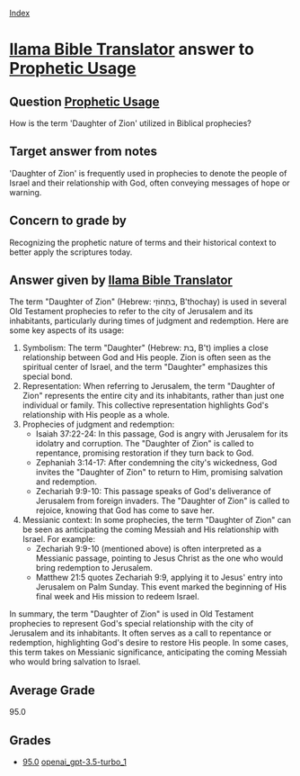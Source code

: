 
[Index](../../../index.md)
# [llama Bible Translator](../../answering_models/llama_Bible_Translator.md) answer to [Prophetic Usage](../../questions/Prophetic_Usage.md)

## Question [Prophetic Usage](../../questions/Prophetic_Usage.md)
How is the term 'Daughter of Zion' utilized in Biblical prophecies?

## Target answer from notes
'Daughter of Zion' is frequently used in prophecies to denote the people of Israel and their relationship with God, often conveying messages of hope or warning.

## Concern to grade by
Recognizing the prophetic nature of terms and their historical context to better apply the scriptures today.

## Answer given by [llama Bible Translator](../../answering_models/llama_Bible_Translator.md)
The term "Daughter of Zion" (Hebrew: בִתְחוֹזַי, B'thochay) is used in several Old Testament prophecies to refer to the city of Jerusalem and its inhabitants, particularly during times of judgment and redemption. Here are some key aspects of its usage:

1. Symbolism: The term "Daughter" (Hebrew: בִת, B't) implies a close relationship between God and His people. Zion is often seen as the spiritual center of Israel, and the term "Daughter" emphasizes this special bond.
2. Representation: When referring to Jerusalem, the term "Daughter of Zion" represents the entire city and its inhabitants, rather than just one individual or family. This collective representation highlights God's relationship with His people as a whole.
3. Prophecies of judgment and redemption:
	* Isaiah 37:22-24: In this passage, God is angry with Jerusalem for its idolatry and corruption. The "Daughter of Zion" is called to repentance, promising restoration if they turn back to God.
	* Zephaniah 3:14-17: After condemning the city's wickedness, God invites the "Daughter of Zion" to return to Him, promising salvation and redemption.
	* Zechariah 9:9-10: This passage speaks of God's deliverance of Jerusalem from foreign invaders. The "Daughter of Zion" is called to rejoice, knowing that God has come to save her.
4. Messianic context: In some prophecies, the term "Daughter of Zion" can be seen as anticipating the coming Messiah and His relationship with Israel. For example:
	* Zechariah 9:9-10 (mentioned above) is often interpreted as a Messianic passage, pointing to Jesus Christ as the one who would bring redemption to Jerusalem.
	* Matthew 21:5 quotes Zechariah 9:9, applying it to Jesus' entry into Jerusalem on Palm Sunday. This event marked the beginning of His final week and His mission to redeem Israel.

In summary, the term "Daughter of Zion" is used in Old Testament prophecies to represent God's special relationship with the city of Jerusalem and its inhabitants. It often serves as a call to repentance or redemption, highlighting God's desire to restore His people. In some cases, this term takes on Messianic significance, anticipating the coming Messiah who would bring salvation to Israel.

## Average Grade
95.0

## Grades
 * [95.0](./Prophetic_Usage_grades/openai_gpt-3.5-turbo_1.md) [openai_gpt-3.5-turbo_1](../../grading_models/openai_gpt-3.5-turbo_1.md)
